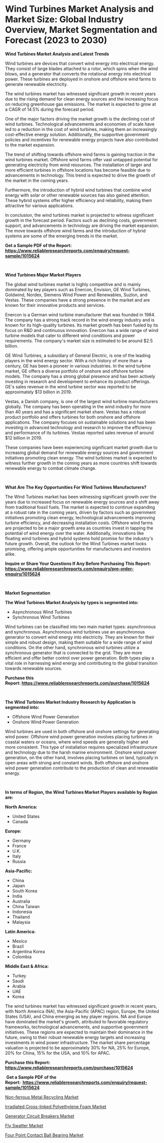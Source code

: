 <p><h1>Wind Turbines Market Analysis and Market Size: Global Industry Overview, Market Segmentation and Forecast (2023 to 2030)</h1></p><p><strong>Wind Turbines Market Analysis and Latest Trends</strong></p>
<p><p>Wind turbines are devices that convert wind energy into electrical energy. They consist of large blades attached to a rotor, which spins when the wind blows, and a generator that converts the rotational energy into electrical power. These turbines are deployed in onshore and offshore wind farms to generate renewable electricity.</p><p>The wind turbines market has witnessed significant growth in recent years due to the rising demand for clean energy sources and the increasing focus on reducing greenhouse gas emissions. The market is expected to grow at a CAGR of 14.5% during the forecast period.</p><p>One of the major factors driving the market growth is the declining cost of wind turbines. Technological advancements and economies of scale have led to a reduction in the cost of wind turbines, making them an increasingly cost-effective energy solution. Additionally, the supportive government policies and incentives for renewable energy projects have also contributed to the market expansion.</p><p>The trend of shifting towards offshore wind farms is gaining traction in the wind turbines market. Offshore wind farms offer vast untapped potential for generating electricity from wind resources. The installation of larger and more efficient turbines in offshore locations has become feasible due to advancements in technology. This trend is expected to drive the growth of the market in the coming years.</p><p>Furthermore, the introduction of hybrid wind turbines that combine wind energy with solar or other renewable sources has also gained attention. These hybrid systems offer higher efficiency and reliability, making them attractive for various applications.</p><p>In conclusion, the wind turbines market is projected to witness significant growth in the forecast period. Factors such as declining costs, government support, and advancements in technology are driving the market expansion. The move towards offshore wind farms and the introduction of hybrid systems are some of the emerging trends in the market.</p></p>
<p><strong>Get a Sample PDF of the Report:&nbsp; <a href="https://www.reliableresearchreports.com/enquiry/request-sample/1015624">https://www.reliableresearchreports.com/enquiry/request-sample/1015624</a></strong></p>
<p>&nbsp;</p>
<p><strong>Wind Turbines Major Market Players</strong></p>
<p><p>The global wind turbines market is highly competitive and is mainly dominated by key players such as Enercon, Envision, GE Wind Turbines, Goldwind, Nordex, Siemens Wind Power and Renewables, Suzlon, and Vestas. These companies have a strong presence in the market and are known for their innovative products and services.</p><p>Enercon is a German wind turbine manufacturer that was founded in 1984. The company has a strong track record in the wind energy industry and is known for its high-quality turbines. Its market growth has been fueled by its focus on R&D and continuous innovation. Enercon has a wide range of wind turbine models that cater to different wind conditions and power requirements. The company's market size is estimated to be around $2.5 billion.</p><p>GE Wind Turbines, a subsidiary of General Electric, is one of the leading players in the wind energy sector. With a rich history of more than a century, GE has been a pioneer in various industries. In the wind turbine market, GE offers a diverse portfolio of onshore and offshore turbine models. The company has a strong global presence and has been actively investing in research and development to enhance its product offerings. GE's sales revenue in the wind turbine sector was reported to be approximately $13 billion in 2019.</p><p>Vestas, a Danish company, is one of the largest wind turbine manufacturers globally. The company has been operating in the wind industry for more than 40 years and has a significant market share. Vestas has a robust product portfolio and offers turbines for both onshore and offshore applications. The company focuses on sustainable solutions and has been investing in advanced technology and research to improve the efficiency and performance of its turbines. Vestas reported sales revenue of around $12 billion in 2019.</p><p>These companies have been experiencing significant market growth due to increasing global demand for renewable energy sources and government initiatives promoting clean energy. The wind turbines market is expected to witness further growth in the coming years as more countries shift towards renewable energy to combat climate change.</p></p>
<p>&nbsp;</p>
<p><strong>What Are The Key Opportunities For Wind Turbines Manufacturers?</strong></p>
<p><p>The Wind Turbines market has been witnessing significant growth over the years due to increased focus on renewable energy sources and a shift away from traditional fossil fuels. The market is expected to continue expanding at a robust rate in the coming years, driven by factors such as government initiatives promoting clean energy, technological advancements improving turbine efficiency, and decreasing installation costs. Offshore wind farms are projected to be a major growth area as countries invest in tapping the potential of wind energy over the water. Additionally, innovations like floating wind turbines and hybrid systems hold promise for the industry's future growth. Overall, the outlook for the Wind Turbines market looks promising, offering ample opportunities for manufacturers and investors alike.</p></p>
<p><strong>Inquire or Share Your Questions If Any Before Purchasing This Report: <a href="https://www.reliableresearchreports.com/enquiry/pre-order-enquiry/1015624">https://www.reliableresearchreports.com/enquiry/pre-order-enquiry/1015624</a></strong></p>
<p>&nbsp;</p>
<p><strong>Market Segmentation</strong></p>
<p><strong>The Wind Turbines Market Analysis by types is segmented into:</strong></p>
<p><ul><li>Asynchronous Wind Turbines</li><li>Synchronous Wind Turbines</li></ul></p>
<p><p>Wind turbines can be classified into two main market types: asynchronous and synchronous. Asynchronous wind turbines use an asynchronous generator to convert wind energy into electricity. They are known for their simple and robust design, making them suitable for a wide range of wind conditions. On the other hand, synchronous wind turbines utilize a synchronous generator that is connected to the grid. They are more efficient and offer better control over power generation. Both types play a vital role in harnessing wind energy and contributing to the global transition towards renewable sources.</p></p>
<p><strong>Purchase this Report:&nbsp;<a href="https://www.reliableresearchreports.com/purchase/1015624">https://www.reliableresearchreports.com/purchase/1015624</a></strong></p>
<p>&nbsp;</p>
<p><strong>The Wind Turbines Market Industry Research by Application is segmented into:</strong></p>
<p><ul><li>Offshore Wind Power Generation</li><li>Onshore Wind Power Generation</li></ul></p>
<p><p>Wind turbines are used in both offshore and onshore settings for generating wind power. Offshore wind power generation involves placing turbines in coastal waters or oceans, where wind speeds are generally higher and more consistent. This type of installation requires specialized infrastructure and technology due to the harsh marine environment. Onshore wind power generation, on the other hand, involves placing turbines on land, typically in open areas with strong and constant winds. Both offshore and onshore wind power generation contribute to the production of clean and renewable energy.</p></p>
<p>&nbsp;</p>
<p><strong>In terms of Region, the Wind Turbines Market Players available by Region are:</strong></p>
<p>
    <p> <strong> North America: </strong>
        <ul>
            <li>United States</li>
            <li>Canada</li>
        </ul>
        </p> 
    <p> <strong> Europe: </strong>
        <ul>
            <li>Germany</li>
            <li>France</li>
            <li>U.K.</li>
            <li>Italy</li>
            <li>Russia</li>
        </ul>
        </p> 
    <p> <strong> Asia-Pacific: </strong>
        <ul>
            <li>China</li>
            <li>Japan</li>
            <li>South Korea</li>
            <li>India</li>
            <li>Australia</li>
            <li>China Taiwan</li>
            <li>Indonesia</li>
            <li>Thailand</li>
            <li>Malaysia</li>
        </ul>
        </p> 
    <p> <strong> Latin America: </strong>
        <ul>
            <li>Mexico</li>
            <li>Brazil</li>
            <li>Argentina Korea</li>
            <li>Colombia</li>
        </ul>
        </p> 
    <p> <strong> Middle East & Africa: </strong>
        <ul>
            <li>Turkey</li>
            <li>Saudi</li>
            <li>Arabia</li>
            <li>UAE</li>
            <li>Korea</li>
        </ul>
    </p>
    </p>
<p><p>The wind turbines market has witnessed significant growth in recent years, with North America (NA), the Asia-Pacific (APAC) region, Europe, the United States (USA), and China emerging as key player regions. NA and Europe have dominated the market's growth, attributed to favorable regulatory frameworks, technological advancements, and supportive government initiatives. These regions are expected to maintain their dominance in the future, owing to their robust renewable energy targets and increasing investments in wind power infrastructure. The market share percentage valuation is projected to be approximately 30% for NA, 25% for Europe, 20% for China, 15% for the USA, and 10% for APAC.</p></p>
<p><strong>Purchase this Report: <a href="https://www.reliableresearchreports.com/purchase/1015624">https://www.reliableresearchreports.com/purchase/1015624</a></strong></p>
<p>&nbsp;<strong>Get a Sample PDF of the Report:&nbsp;&nbsp;<a href="https://www.reliableresearchreports.com/enquiry/request-sample/1015624">https://www.reliableresearchreports.com/enquiry/request-sample/1015624</a></strong></p>
<p><strong></strong></p>
<p><p><a href="https://www.linkedin.com/pulse/non-ferrous-metal-recycling-market-insights-players-forecast/">Non-ferrous Metal Recycling Market</a></p><p><a href="https://www.linkedin.com/pulse/irradiated-cross-linked-polyethylene-foam-market-size-growth/">Irradiated Cross-linked Polyethylene Foam Market</a></p><p><a href="https://www.linkedin.com/pulse/generator-circuit-breakers-market-research-report-provides/">Generator Circuit Breakers Market</a></p><p><a href="https://medium.com/@sylvanfahey/fly-swatter-market-size-growth-forecast-2023-2030-3c4ccc733dac">Fly Swatter Market</a></p><p><a href="https://medium.com/@efrenmuller/four-point-contact-ball-bearing-market-size-growth-forecast-2023-2030-55ea34a0c1a9">Four Point Contact Ball Bearing Market</a></p></p>